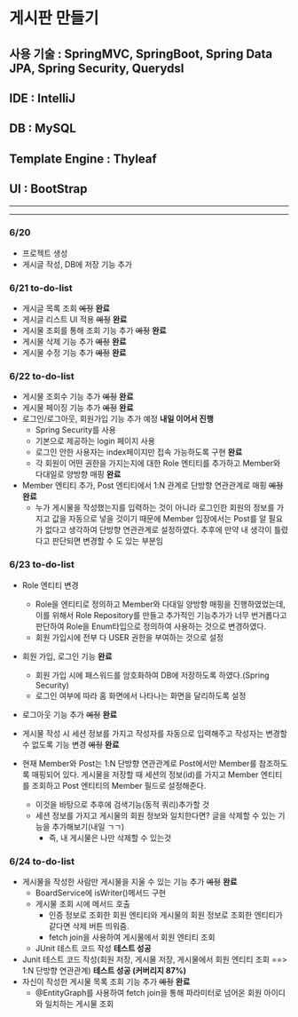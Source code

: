 # 게시판 만들기
## 사용 기술 : SpringMVC, SpringBoot, Spring Data JPA, Spring Security, Querydsl
## IDE : IntelliJ
## DB : MySQL
## Template Engine : Thyleaf
## UI : BootStrap

-----------------------------------
----------------------------------
### 6/20
* 프로젝트 생성
* 게시글 작성, DB에 저장 기능 추가

### 6/21 to-do-list
* 게시글 목록 조회 ~~예정~~ **완료**
* 게시글 리스트 UI 적용 ~~예정~~ **완료**
* 게시물 조회를 통해 조회 기능 추가 ~~예정~~ **완료**
* 게시물 삭제 기능 추가 ~~예정~~ **완료**
* 게시물 수정 기능 추가 ~~예정~~ **완료**

### 6/22 to-do-list
* 게시물 조회수 기능 추가 ~~예정~~ **완료**
* 게시물 페이징 기능 추가 ~~예정~~ **완료**
* 로그인/로그아웃, 회원가입 기능 추가 예정 **내일 이어서 진행**
  - Spring Security를 사용
  - 기본으로 제공하는 login 페이지 사용 
  - 로그인 안한 사용자는 index페이지만 접속 가능하도록 구현 **완료**
  - 각 회원이 어떤 권한을 가지는지에 대한 Role 엔티티를 추가하고 Member와 다대일로 양방향 매핑 **완료**
* Member 엔티티 추가, Post 엔티티에서 1:N 관계로 단방향 연관관계로 매핑 ~~예정~~ **완료**
  - 누가 게시물을 작성했는지를 입력하는 것이 아니라 로그인한 회원의 정보를 가지고 값을 자동으로 넣을 것이기 때문에 Member 입장에서는 Post를 알 필요가 없다고 생각하여 단방향 연관관계로 설정하였다. 추후에 만약 내 생각이 틀렸다고 판단되면 변경할 수 도 있는 부분임


### 6/23 to-do-list
* Role 엔티티 변경
  - Role을 엔티티로 정의하고 Member와 다대일 양방향 매핑을 진행하였었는데, 이를 위해서 Role Repository를 만들고 추가적인 기능추가가 너무 번거롭다고 판단하여 Role을 Enum타입으로 정의하여 사용하는 것으로 변경하였다.
  - 회원 가입시에 전부 다 USER 권한을 부여하는 것으로 설정

* 회원 가입, 로그인 기능 **완료**
  - 회원 가입 시에 패스워드를 암호화하여 DB에 저장하도록 하였다.(Spring Security)
  - 로그인 여부에 따라 홈 화면에서 나타나는 화면을 달리하도록 설정
* 로그아웃 기능 추가 ~~예정~~ **완료**
* 게시물 작성 시 세션 정보를 가지고 작성자를 자동으로 입력해주고 작성자는 변경할 수 없도록 기능 변경 ~~예정~~ **완료**
* 현재 Member와 Post는 1:N 단방향 연관관계로 Post에서만 Member를 참조하도록 매핑되어 있다. 게시물을 저장할 때 세션의 정보(id)를 가지고 Member 엔티티를 조회하고 Post 엔티티의 Member 필드로 설정해준다.
  - 이것을 바탕으로 추후에 검색기능(동적 쿼리)추가할 것
  - 세션 정보를 가지고 게시물의 회원 정보와 일치한다면? 글을 삭제할 수 있는 기능을 추가해보기(내일 ㄱㄱ)
    + 즉, 내 게시물은 나만 삭제할 수 있는것 


### 6/24 to-do-list
* 게시물을 작성한 사람만 게시물을 지울 수 있는 기능 추가 ~~예정~~ **완료**
  - BoardService에 isWriter()메서드 구현
  - 게시물 조회 시에 메서드 호출
    + 인증 정보로 조회한 회원 엔티티와 게시물의 회원 정보로 조회한 엔티티가 같다면 삭제 버튼 띄워줌. 
    + fetch join을 사용하여 게시물에서 회원 엔티티 조회
  - JUnit 테스트 코드 작성 **테스트 성공**
* Junit 테스트 코드 작성(회원 저장, 게시물 저장, 게시물에서 회원 엔티티 조회 ==> 1:N 단방향 연관관계) **테스트 성공 (커버리지 87%)** 
* 자신이 작성한 게시물 목록 조회 기능 추가 ~~예정~~ **완료**
  - @EntityGraph를 사용하여 fetch join을 통해 파라미터로 넘어온 회원 아이디와 일치하는 게시물 조회



